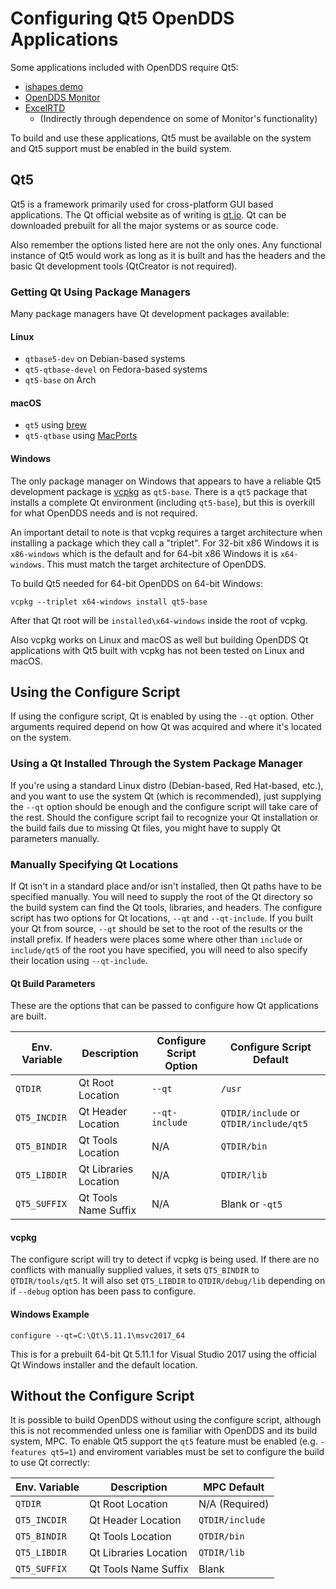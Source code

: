 # Configuring Qt5 OpenDDS Applications

Some applications included with OpenDDS require Qt5:

  - [ishapes demo](../examples/DCPS/ishapes)
  - [OpenDDS Monitor](../tools/monitor)
  - [ExcelRTD](../tools/excelRTD)
    - (Indirectly through dependence on some of Monitor's functionality)

To build and use these applications, Qt5 must be available on the system and
Qt5 support must be enabled in the build system.

## Qt5

Qt5 is a framework primarily used for cross-platform GUI based applications.
The Qt official website as of writing is [qt.io](https://qt.io).
Qt can be downloaded prebuilt for all the major systems or as source code.

Also remember the options listed here are not the only ones.
Any functional instance of Qt5 would work as long as it is built and has the
headers and the basic Qt development tools (QtCreator is not required).

### Getting Qt Using Package Managers

Many package managers have Qt development packages available:

#### Linux

  - `qtbase5-dev` on Debian-based systems
  - `qt5-qtbase-devel` on Fedora-based systems
  - `qt5-base` on Arch

#### macOS

  - `qt5` using [brew](https://brew.sh/)
  - `qt5-qtbase` using [MacPorts](https://www.macports.org/)

#### Windows

The only package manager on Windows that appears to have a reliable Qt5
development package is [vcpkg](https://github.com/Microsoft/vcpkg) as
`qt5-base`. There is a `qt5` package that installs a complete Qt environment
(including `qt5-base`), but this is overkill for what OpenDDS needs and is not
required.

An important detail to note is that vcpkg requires a target
architecture when installing a package which they call a "triplet".
For 32-bit x86 Windows it is `x86-windows` which is the default and
for 64-bit x86 Windows it is `x64-windows`.
This must match the target architecture of OpenDDS.

To build Qt5 needed for 64-bit OpenDDS on 64-bit Windows:

```
vcpkg --triplet x64-windows install qt5-base
```

After that Qt root will be `installed\x64-windows` inside the root of vcpkg.

Also vcpkg works on Linux and macOS as well but building OpenDDS Qt
applications with Qt5 built with vcpkg has not been tested on Linux and macOS.

## Using the Configure Script

If using the configure script, Qt is enabled by using the `--qt` option. Other
arguments required depend on how Qt was acquired and where it's located on
the system.

### Using a Qt Installed Through the System Package Manager

If you're using a standard Linux distro (Debian-based, Red Hat-based, etc.),
and you want to use the system Qt (which is recommended), just supplying the
`--qt` option should be enough and the configure script will take care of the
rest. Should the configure script fail to recognize your Qt installation or
the build fails due to missing Qt files, you might have to supply Qt
parameters manually.

### Manually Specifying Qt Locations

If Qt isn't in a standard place and/or isn't installed, then Qt paths have to
be specified manually. You will need to supply the root of the Qt directory so
the build system can find the Qt tools, libraries, and headers. The configure
script has two options for Qt locations, `--qt` and `--qt-include`. If you
built your Qt from source, `--qt` should be set to the root of the results
or the install prefix. If headers were places some where other than
`include` or `include/qt5` of the root you have specified, you will need to
also specify their location using `--qt-include`.

#### Qt Build Parameters

These are the options that can be passed to configure how Qt applications are built.

| Env. Variable | Description           | Configure Script Option | Configure Script Default               |
| ------------- | --------------------- | ----------------------- | -------------------------------------- |
| `QTDIR`       | Qt Root Location      | `--qt`                  | `/usr`                                 |
| `QT5_INCDIR`  | Qt Header Location    | `--qt-include`          | `QTDIR/include` or `QTDIR/include/qt5` |
| `QT5_BINDIR`  | Qt Tools Location     | N/A                     | `QTDIR/bin`                            |
| `QT5_LIBDIR`  | Qt Libraries Location | N/A                     | `QTDIR/lib`                            |
| `QT5_SUFFIX`  | Qt Tools Name Suffix  | N/A                     | Blank or `-qt5`                        |

#### vcpkg

The configure script will try to detect if vcpkg is being used.  If there are
no conflicts with manually supplied values, it sets `QT5_BINDIR` to
`QTDIR/tools/qt5`. It will also set `QT5_LIBDIR` to `QTDIR/debug/lib` depending
on if `--debug` option has been pass to configure.

#### Windows Example

```
configure --qt=C:\Qt\5.11.1\msvc2017_64
```

This is for a prebuilt 64-bit Qt 5.11.1 for Visual Studio 2017 using the
official Qt Windows installer and the default location.

## Without the Configure Script

It is possible to build OpenDDS without using the configure script, although
this is not recommended unless one is familiar with OpenDDS and its build
system, MPC. To enable Qt5 support the `qt5` feature must be enabled (e.g.
`-features qt5=1`) and enviroment variables must be set to configure the build
to use Qt correctly:

| Env. Variable | Description           | MPC Default     |
| ------------- | --------------------- | --------------- |
| `QTDIR`       | Qt Root Location      | N/A (Required)  |
| `QT5_INCDIR`  | Qt Header Location    | `QTDIR/include` |
| `QT5_BINDIR`  | Qt Tools Location     | `QTDIR/bin`     |
| `QT5_LIBDIR`  | Qt Libraries Location | `QTDIR/lib`     |
| `QT5_SUFFIX`  | Qt Tools Name Suffix  | Blank           |
